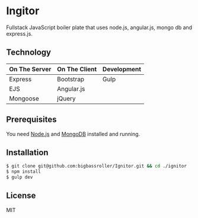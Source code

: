 Ingitor
=============

Fullstack JavaScript boiler plate that uses node.js, angular.js, mongo db and express.js.


Technology
------------

| On The Server | On The Client  | Development |
| ------------- | -------------- | ----------- |
| Express       | Bootstrap      | Gulp        |
| EJS           | Angular.js     |             |
| Mongoose      | jQuery         |             |


Prerequisites
------------

You need [Node.js](http://nodejs.org/download/) and [MongoDB](http://www.mongodb.org/downloads) installed and running.

Installation
------------

```bash
$ git clone git@github.com:bigbassroller/Ignitor.git && cd ./ignitor
$ npm install
$ gulp dev
```

License
------------

MIT

